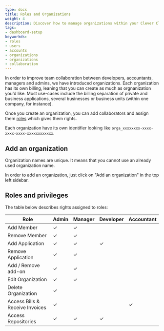 ```yaml
---
type: docs
title: Roles and Organizations
weight: 4
description: Discover how to manage organizations within your Clever Cloud account. This guide covers creation of organizations and roles in our PaaS platform.
tags:
- dashboard-setup
keyworkds:
- roles
- users
- accounts
- organizations
- organizations
- collaboration
---
```


In order to improve team collaboration between developers, accountants, managers and admins, we have introduced organizations. Each organization has its own billing, leaning that you can create as much as orgnanization you'd like. Most use-cases include the billing separation of private and business applications, several businesses or business units (within one company, for instance).

Once you create an organization, you can add collaborators and assign them [roles](#roles-and-privileges) which gives them rights.

Each organization have its own identifier looking like `orga_xxxxxxxx-xxxx-xxxx-xxxx-xxxxxxxxxxxx`.


## Add an organization

Organization names are unique. It means that you cannot use an already used organization name.

In order to add an organization, just click on "Add an organization" in the top left sidebar.


## Roles and privileges

The table below describes rights assigned to roles:

Role | Admin | Manager | Developer | Accountant |
-----|-------|---------|-----------|------------|
Add Member | ✓ | ✓ |  |  |
Remove Member | ✓ | ✓ |  |  |
Add Application | ✓ | ✓ | ✓ |  |
Remove Application | ✓ | ✓ |  |  |
Add / Remove add-on | ✓ | ✓ |  |  |
Edit Organization | ✓ | ✓ |  |  |
Delete Organization | ✓ |  |  |  |
Access Bills & Receive Invoices | ✓ |  |  | ✓ |
Access Repositories | ✓ | ✓ | ✓ |  |
